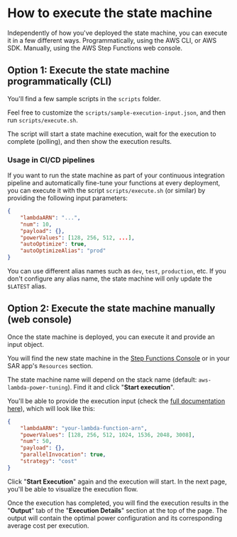 # How to execute the state machine

Independently of how you've deployed the state machine, you can execute it in a few different ways. Programmatically, using the AWS CLI, or AWS SDK. Manually, using the AWS Step Functions web console.

## Option 1: Execute the state machine programmatically (CLI)

You'll find a few sample scripts in the `scripts` folder.

Feel free to customize the `scripts/sample-execution-input.json`, and then run `scripts/execute.sh`.

The script will start a state machine execution, wait for the execution to complete (polling), and then show the execution results.

### Usage in CI/CD pipelines

If you want to run the state machine as part of your continuous integration pipeline and automatically fine-tune your functions at every deployment, you can execute it with the script `scripts/execute.sh` (or similar) by providing the following input parameters:

```json
{
    "lambdaARN": "...",
    "num": 10,
    "payload": {},
    "powerValues": [128, 256, 512, ...],
    "autoOptimize": true,
    "autoOptimizeAlias": "prod"
}
```

You can use different alias names such as `dev`, `test`, `production`, etc. If you don't configure any alias name, the state machine will only update the `$LATEST` alias.

## Option 2: Execute the state machine manually (web console)

Once the state machine is deployed, you can execute it and provide an input object.

You will find the new state machine in the [Step Functions Console](https://console.aws.amazon.com/states/) or in your SAR app's `Resources` section.

The state machine name will depend on the stack name (default: `aws-lambda-power-tuning`). Find it and click "**Start execution**".

You'll be able to provide the execution input (check the [full documentation here](README.md#state-machine-input-at-execution-time)), which will look like this:

```json
{
    "lambdaARN": "your-lambda-function-arn",
    "powerValues": [128, 256, 512, 1024, 1536, 2048, 3008],
    "num": 50,
    "payload": {},
    "parallelInvocation": true,
    "strategy": "cost"
}
```

Click "**Start Execution**" again and the execution will start. In the next page, you'll be able to visualize the execution flow.

Once the execution has completed, you will find the execution results in the "**Output**" tab of the "**Execution Details**" section at the top of the page. The output will contain the optimal power configuration and its corresponding average cost per execution.


